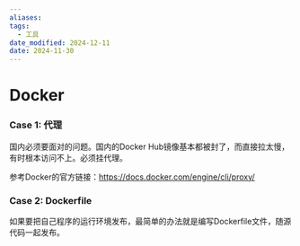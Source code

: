 ```yaml
---
aliases: 
tags:
  - 工具
date_modified: 2024-12-11
date: 2024-11-30
---
```


# Docker

### Case 1: 代理

国内必须要面对的问题。国内的Docker Hub镜像基本都被封了，而直接拉太慢，有时根本访问不上。必须挂代理。

参考Docker的官方链接：<https://docs.docker.com/engine/cli/proxy/>

### Case 2: Dockerfile

如果要把自己程序的运行环境发布，最简单的办法就是编写Dockerfile文件，随源代码一起发布。
